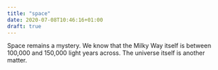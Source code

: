 ```yaml
---
title: "space"
date: 2020-07-08T10:46:16+01:00
draft: true
---
```


Space remains a mystery. We know that the Milky Way itself is between 100,000 and 150,000 light years across. The universe itself is another matter.